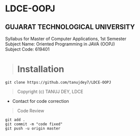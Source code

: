 # LDCE-OOPJ
## GUJARAT TECHNOLOGICAL UNIVERSITY
Syllabus for Master of Computer Applications, 1st Semester <br>
Subject Name: Oriented Programming in JAVA (OOPJ)<br>
Subject Code: 619401<br>

> # Installation

```
git clone https://github.com/tanujdey7/LDCE-OOPJ
```

> Copyright (c) TANUJ DEY, LDCE
- Contact for code correction

> Code Review 

```
git add .
git commit -m "code fixed"
git push -u origin master
```

